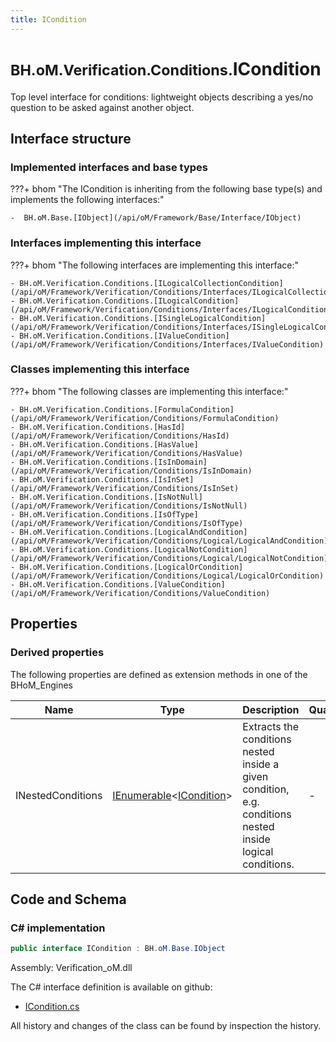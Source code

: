 ```yaml
---
title: ICondition
---
```


# <small>BH.oM.Verification.Conditions.</small>**ICondition**

Top level interface for conditions: lightweight objects describing a yes/no question to be asked against another object.

## Interface structure

### Implemented interfaces and base types

???+ bhom "The ICondition is inheriting from the following base type(s) and implements the following interfaces:"

    -  BH.oM.Base.[IObject](/api/oM/Framework/Base/Interface/IObject)


### Interfaces implementing this interface

???+ bhom "The following interfaces are implementing this interface:"

    - BH.oM.Verification.Conditions.[ILogicalCollectionCondition](/api/oM/Framework/Verification/Conditions/Interfaces/ILogicalCollectionCondition)
    - BH.oM.Verification.Conditions.[ILogicalCondition](/api/oM/Framework/Verification/Conditions/Interfaces/ILogicalCondition)
    - BH.oM.Verification.Conditions.[ISingleLogicalCondition](/api/oM/Framework/Verification/Conditions/Interfaces/ISingleLogicalCondition)
    - BH.oM.Verification.Conditions.[IValueCondition](/api/oM/Framework/Verification/Conditions/Interfaces/IValueCondition)


### Classes implementing this interface

???+ bhom "The following classes are implementing this interface:"

    - BH.oM.Verification.Conditions.[FormulaCondition](/api/oM/Framework/Verification/Conditions/FormulaCondition)
    - BH.oM.Verification.Conditions.[HasId](/api/oM/Framework/Verification/Conditions/HasId)
    - BH.oM.Verification.Conditions.[HasValue](/api/oM/Framework/Verification/Conditions/HasValue)
    - BH.oM.Verification.Conditions.[IsInDomain](/api/oM/Framework/Verification/Conditions/IsInDomain)
    - BH.oM.Verification.Conditions.[IsInSet](/api/oM/Framework/Verification/Conditions/IsInSet)
    - BH.oM.Verification.Conditions.[IsNotNull](/api/oM/Framework/Verification/Conditions/IsNotNull)
    - BH.oM.Verification.Conditions.[IsOfType](/api/oM/Framework/Verification/Conditions/IsOfType)
    - BH.oM.Verification.Conditions.[LogicalAndCondition](/api/oM/Framework/Verification/Conditions/Logical/LogicalAndCondition)
    - BH.oM.Verification.Conditions.[LogicalNotCondition](/api/oM/Framework/Verification/Conditions/Logical/LogicalNotCondition)
    - BH.oM.Verification.Conditions.[LogicalOrCondition](/api/oM/Framework/Verification/Conditions/Logical/LogicalOrCondition)
    - BH.oM.Verification.Conditions.[ValueCondition](/api/oM/Framework/Verification/Conditions/ValueCondition)


## Properties

### Derived properties

The following properties are defined as extension methods in one of the BHoM_Engines

| Name             | Type             | Description      | Quantity         | Engine           |
|------------------|------------------|------------------|------------------|------------------|
| INestedConditions | [IEnumerable](https://learn.microsoft.com/en-us/dotnet/api/System.Collections.Generic.IEnumerable-1?view=netstandard-2.0)&lt;[ICondition](/api/oM/Framework/Verification/Conditions/Interfaces/ICondition)&gt; | Extracts the conditions nested inside a given condition, e.g. conditions nested inside logical conditions. | - | Verification_Engine |


## Code and Schema

### C# implementation

``` C# title="C#"
public interface ICondition : BH.oM.Base.IObject
```

Assembly: Verification_oM.dll

The C# interface definition is available on github:

- [ICondition.cs](https://github.com/BHoM/BHoM/blob/develop/Verification_oM/Conditions\Interfaces\ICondition.cs)

All history and changes of the class can be found by inspection the history.
